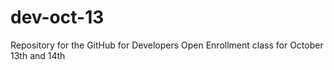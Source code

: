 # dev-oct-13
Repository for the GitHub for Developers Open Enrollment class for October 13th and 14th
